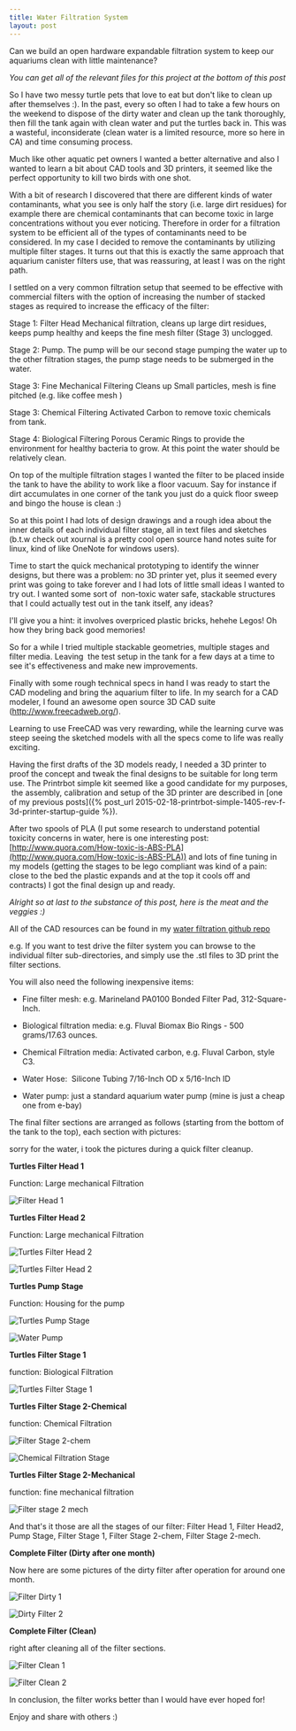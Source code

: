 ```yaml
---
title: Water Filtration System
layout: post
---
```


Can we build an open hardware expandable filtration system to keep our aquariums
clean with little maintenance?

_You can get all of the relevant files for this project at the bottom of this
post_

So I have two messy turtle pets that love to eat but don't like to clean up
after themselves :). In the past, every so often I had to take a few hours on
the weekend to dispose of the dirty water and clean up the tank thoroughly, then
fill the tank again with clean water and put the turtles back in. This was a
wasteful, inconsiderate (clean water is a limited resource, more so here in
CA) and time consuming process.

Much like other aquatic pet owners I wanted a better alternative and also I
wanted to learn a bit about CAD tools and 3D printers, it seemed like the
perfect opportunity to kill two birds with one shot.

With a bit of research I discovered that there are different kinds of water
contaminants, what you see is only half the story (i.e. large dirt residues) for
example there are chemical contaminants that can become toxic in large
concentrations without you ever noticing. Therefore in order for a filtration
system to be efficient all of the types of contaminants need to be considered.
In my case I decided to remove the contaminants by utilizing multiple filter
stages. It turns out that this is exactly the same approach that aquarium
canister filters use, that was reassuring, at least I was on the right path.

I settled on a very common filtration setup that seemed to be effective with
commercial filters with the option of increasing the number of stacked stages as
required to increase the efficacy of the filter:

Stage 1: Filter Head Mechanical filtration, cleans up large dirt residues, keeps
pump healthy and keeps the fine mesh filter (Stage 3) unclogged.

Stage 2: Pump.  The pump will be our second stage pumping the water up to the
other filtration stages, the pump stage needs to be submerged in the water.

Stage 3: Fine Mechanical Filtering Cleans up Small particles, mesh is fine
pitched (e.g. like coffee mesh )

Stage 3: Chemical Filtering Activated Carbon to remove toxic chemicals from
tank.

Stage 4: Biological Filtering Porous Ceramic Rings to provide the environment
for healthy bacteria to grow. At this point the water should be relatively
clean.

On top of the multiple filtration stages I wanted the filter to be placed inside
the tank to have the ability to work like a floor vacuum. Say for instance if
dirt accumulates in one corner of the tank you just do a quick floor sweep and
bingo the house is clean :)

So at this point I had lots of design drawings and a rough idea about the inner
details of each individual filter stage, all in text files and sketches (b.t.w
check out xournal is a pretty cool open source hand notes suite for linux, kind
of like OneNote for windows users).

Time to start the quick mechanical prototyping to identify the winner designs,
but there was a problem: no 3D printer yet, plus it seemed every print was going
to take forever and I had lots of little small ideas I wanted to try out. I
wanted some sort of  non-toxic water safe, stackable structures that I could
actually test out in the tank itself, any ideas?

I'll give you a hint: it involves overpriced plastic bricks, hehehe Legos! Oh
how they bring back good memories!

So for a while I tried multiple stackable geometries, multiple stages and filter
media. Leaving  the test setup in the tank for a few days at a time to see it's
effectiveness and make new improvements.

Finally with some rough technical specs in hand I was ready to start the CAD
modeling and bring the aquarium filter to life. In my search for a CAD modeler,
I found an awesome open source 3D CAD suite (http://www.freecadweb.org/).

Learning to use FreeCAD was very rewarding, while the learning curve was steep
seeing the sketched models with all the specs come to life was really exciting.

Having the first drafts of the 3D models ready, I needed a 3D printer to proof
the concept and tweak the final designs to be suitable for long term use. The
Printrbot simple kit seemed like a good candidate for my purposes,  the
assembly, calibration and setup of the 3D printer are described in 
[one of my previous posts]({% post_url 2015-02-18-printrbot-simple-1405-rev-f-3d-printer-startup-guide %}).  

After two spools of PLA (I put some research to understand potential toxicity
concerns in water, here is one interesting post: 
[http://www.quora.com/How-toxic-is-ABS-PLA](http://www.quora.com/How-toxic-is-ABS-PLA)) 
and lots of fine tuning in my models (getting the stages to be lego compliant
was kind of a pain: close to the bed the plastic expands and at the top it cools
off and contracts) I got the final design up and ready.

_Alright so at last to the substance of this post, here is the meat and the
veggies :)_

All of the CAD resources can be found in my 
[water filtration github repo](https://github.com/Osohm/water_filtration_system)

e.g. If you want to test drive the filter system you can browse to the
individual filter sub-directories, and simply use the .stl files to 3D print the
filter sections.

You will also need the following inexpensive items:

* Fine filter mesh: e.g. Marineland PA0100 Bonded Filter Pad, 312-Square-Inch.

* Biological filtration media: e.g. Fluval Biomax Bio Rings - 500 grams/17.63 
ounces.

* Chemical Filtration media: Activated carbon, e.g. Fluval Carbon, style C3.

* Water Hose:  Silicone Tubing 7/16-Inch OD x 5/16-Inch ID

* Water pump: just a standard aquarium water pump (mine is just a cheap one 
from e-bay)

The final filter sections are arranged as follows (starting from the bottom of
the tank to the top), each section with pictures:

sorry for the water, i took the pictures during a quick filter cleanup.

**Turtles Filter Head 1**

Function: Large mechanical Filtration

![Filter Head 1](/assets/2015-05-10-water-filtration-system_1.jpg)

**Turtles Filter Head 2**

Function: Large mechanical Filtration

![Turtles Filter Head 2](/assets/2015-05-10-water-filtration-system_2.jpg)

![Turtles Filter Head 2](/assets/2015-05-10-water-filtration-system_3.jpg)

**Turtles Pump Stage**

Function: Housing for the pump

![Turtles Pump Stage](/assets/2015-05-10-water-filtration-system_4.jpg)

![Water Pump](/assets/2015-05-10-water-filtration-system_5.jpg)

**Turtles Filter Stage 1**

function: Biological Filtration

![Turtles Filter Stage 1](/assets/2015-05-10-water-filtration-system_6.jpg)

**Turtles Filter Stage 2-Chemical**

function: Chemical Filtration

![Filter Stage 2-chem](/assets/2015-05-10-water-filtration-system_7.jpg)

![Chemical Filtration Stage](/assets/2015-05-10-water-filtration-system_8.jpg)

**Turtles Filter Stage 2-Mechanical**

function: fine mechanical filtration

![Filter stage 2 mech](/assets/2015-05-10-water-filtration-system_9.jpg)

And that's it those are all the stages of our filter: Filter Head 1, Filter
Head2, Pump Stage, Filter Stage 1, Filter Stage 2-chem, Filter Stage 2-mech.

**Complete Filter (Dirty after one month)**

Now here are some pictures of the dirty filter after operation for around one
month.

![Filter Dirty 1](/assets/2015-05-10-water-filtration-system_10.jpg)

![Dirty Filter 2](/assets/2015-05-10-water-filtration-system_12.jpg)

**Complete Filter (Clean)**

right after cleaning all of the filter sections.

![Filter Clean 1](/assets/2015-05-10-water-filtration-system_13.jpg)

![Filter Clean 2](/assets/2015-05-10-water-filtration-system_14.jpg)

In conclusion, the filter works better than I would have ever hoped for!

Enjoy and share with others :)
